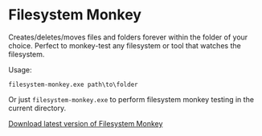 # Filesystem Monkey

Creates/deletes/moves files and folders forever within the folder of your choice. Perfect to monkey-test any filesystem or tool that watches the filesystem.

Usage:
```
filesystem-monkey.exe path\to\folder
````

Or just `filesystem-monkey.exe` to perform filesystem monkey testing in the current directory.

[Download latest version of Filesystem Monkey](https://github.com/nicolas-raoul/filesystem-monkey/releases/download/v1.0/filesystem-monkey.exe)
